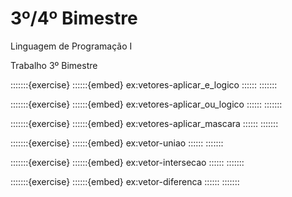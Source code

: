 # 3º/4º Bimestre

Linguagem de Programação I

Trabalho 3º Bimestre

:::::::{exercise}
::::::{embed} ex:vetores-aplicar_e_logico
::::::
:::::::

:::::::{exercise}
::::::{embed} ex:vetores-aplicar_ou_logico
::::::
:::::::

:::::::{exercise}
::::::{embed} ex:vetores-aplicar_mascara
::::::
:::::::

:::::::{exercise}
::::::{embed} ex:vetor-uniao
::::::
:::::::

:::::::{exercise}
::::::{embed} ex:vetor-intersecao
::::::
:::::::

:::::::{exercise}
::::::{embed} ex:vetor-diferenca
::::::
:::::::
                                                 


